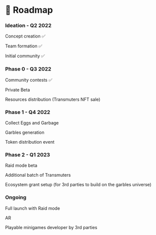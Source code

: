# 🚀 Roadmap

### Ideation - Q2 2022

Concept creation ✅

Team formation ✅

Initial community ✅

### Phase 0 - Q3 2022

Community contests ✅

Private Beta&#x20;

Resources distribution (Transmuters NFT sale)

### Phase 1 - Q4 2022

Collect Eggs and Garbage

Garbles generation

Token distribution event

### Phase 2 - Q1 2023

Raid mode beta

Additional batch of Transmuters

Ecosystem grant setup (for 3rd parties to build on the garbles universe)

### Ongoing

Full launch with Raid mode

AR

Playable minigames developer by 3rd parties
